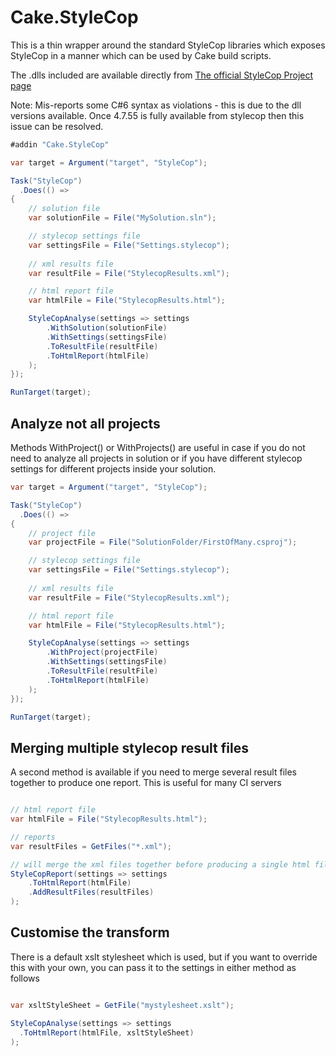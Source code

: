 # Cake.StyleCop

This is a thin wrapper around the standard StyleCop libraries which exposes StyleCop in a manner which
can be used by Cake build scripts.

The .dlls included are available directly from [The official StyleCop Project page](https://stylecop.codeplex.com/SourceControl/latest#Tools/StyleCop/v4.7/)

Note: Mis-reports some C#6 syntax as violations - this is due to the dll versions available. Once 4.7.55 is fully available from stylecop then this issue can be resolved.

```csharp
#addin "Cake.StyleCop"

var target = Argument("target", "StyleCop");

Task("StyleCop")
  .Does(() =>
{
    // solution file
    var solutionFile = File("MySolution.sln");

    // stylecop settings file
    var settingsFile = File("Settings.stylecop");
    
    // xml results file
    var resultFile = File("StylecopResults.xml");

    // html report file
    var htmlFile = File("StylecopResults.html");

    StyleCopAnalyse(settings => settings
        .WithSolution(solutionFile)
        .WithSettings(settingsFile)
        .ToResultFile(resultFile)
        .ToHtmlReport(htmlFile)
    );
});

RunTarget(target);
```

## Analyze not all projects

Methods WithProject() or WithProjects() are useful in case if you do not need to analyze all projects in solution or if you have different stylecop settings for different projects inside your solution.

```csharp
var target = Argument("target", "StyleCop");

Task("StyleCop")
  .Does(() =>
{
    // project file
    var projectFile = File("SolutionFolder/FirstOfMany.csproj");

    // stylecop settings file
    var settingsFile = File("Settings.stylecop");
    
    // xml results file
    var resultFile = File("StylecopResults.xml");

    // html report file
    var htmlFile = File("StylecopResults.html");

    StyleCopAnalyse(settings => settings
        .WithProject(projectFile)
        .WithSettings(settingsFile)
        .ToResultFile(resultFile)
        .ToHtmlReport(htmlFile)
    );
});

RunTarget(target);
```

## Merging multiple stylecop result files

A second method is available if you need to merge several result files together to produce one report. This is useful for many CI servers

```csharp

// html report file
var htmlFile = File("StylecopResults.html");

// reports 
var resultFiles = GetFiles("*.xml");

// will merge the xml files together before producing a single html file
StyleCopReport(settings => settings
    .ToHtmlReport(htmlFile)
    .AddResultFiles(resultFiles)
);

```

## Customise the transform

There is a default xslt stylesheet which is used, but if you want to override this with your own, you can pass it to the settings in either method as follows

```csharp

var xsltStyleSheet = GetFile("mystylesheet.xslt");

StyleCopAnalyse(settings => settings
  .ToHtmlReport(htmlFile, xsltStyleSheet)
);
```
